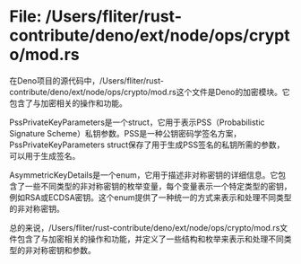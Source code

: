 # File: /Users/fliter/rust-contribute/deno/ext/node/ops/crypto/mod.rs

在Deno项目的源代码中，/Users/fliter/rust-contribute/deno/ext/node/ops/crypto/mod.rs这个文件是Deno的加密模块。它包含了与加密相关的操作和功能。

PssPrivateKeyParameters是一个struct，它用于表示PSS（Probabilistic Signature Scheme）私钥参数。PSS是一种公钥密码学签名方案，PssPrivateKeyParameters struct保存了用于生成PSS签名的私钥所需的参数，可以用于生成签名。

AsymmetricKeyDetails是一个enum，它用于描述非对称密钥的详细信息。它包含了一些不同类型的非对称密钥的枚举变量，每个变量表示一个特定类型的密钥，例如RSA或ECDSA密钥。这个enum提供了一种统一的方式来表示和处理不同类型的非对称密钥。

总的来说，/Users/fliter/rust-contribute/deno/ext/node/ops/crypto/mod.rs文件包含了与加密相关的操作和功能，并定义了一些结构和枚举来表示和处理不同类型的非对称密钥和参数。

